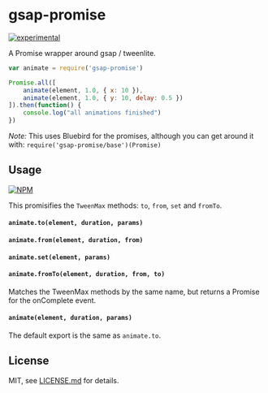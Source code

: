# gsap-promise

[![experimental](http://badges.github.io/stability-badges/dist/experimental.svg)](http://github.com/badges/stability-badges)

A Promise wrapper around gsap / tweenlite. 

```js
var animate = require('gsap-promise')

Promise.all([
	animate(element, 1.0, { x: 10 }),
	animate(element, 1.0, { y: 10, delay: 0.5 })
]).then(function() {
	console.log("all animations finished")
})
```

*Note:* This uses Bluebird for the promises, although you can get around it with: `require('gsap-promise/base')(Promise)`

## Usage

[![NPM](https://nodei.co/npm/gsap-promise.png)](https://nodei.co/npm/gsap-promise/)

This promisifies the `TweenMax` methods: `to`, `from`, `set` and `fromTo`. 

#### ```animate.to(element, duration, params)```
#### ```animate.from(element, duration, from)```
#### ```animate.set(element, params)```
#### ```animate.fromTo(element, duration, from, to)```

Matches the TweenMax methods by the same name, but returns a Promise for the onComplete event. 

#### ```animate(element, duration, params)```

The default export is the same as `animate.to`.

## License

MIT, see [LICENSE.md](http://github.com/mattdesl/gsap-promise/blob/master/LICENSE.md) for details.
